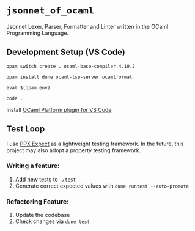 # `jsonnet_of_ocaml`
Jsonnet Lexer, Parser, Formatter and Linter written in the OCaml Programming Language.

## Development Setup (VS Code)
```
opam switch create . ocaml-base-compiler.4.10.2

opam install dune ocaml-lsp-server ocamlformat

eval $(opam env)

code .
```

Install [OCaml Platform plugin for VS Code](https://github.com/ocamllabs/vscode-ocaml-platform)

## Test Loop
I use [PPX Expect](https://github.com/janestreet/ppx_expect) as a lightweight testing framework.
In the future, this project may also adopt a property testing framework.

### Writing a feature:
1. Add new tests to `./test`
2. Generate correct expected values with `dune runtest --auto-promote`

### Refactoring Feature:
1. Update the codebase
2. Check changes via `dune test`
